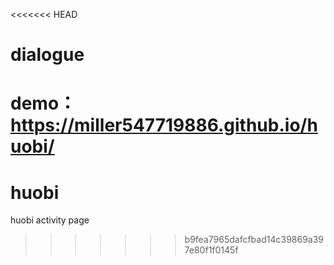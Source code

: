 <<<<<<< HEAD
# dialogue

demo： https://miller547719886.github.io/huobi/
=======
# huobi
huobi activity page
>>>>>>> b9fea7965dafcfbad14c39869a397e80f1f0145f
